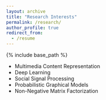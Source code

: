 ```yaml
---
layout: archive
title: "Research Interests"
permalink: /research/
author_profile: true
redirect_from:
  - /resume
---
```


{% include base_path %}

* Multimedia Content Representation
* Deep Learning
* Social Signal Processing
* Probabilistic Graphical Models
* Non-Negative Matrix Factorization

